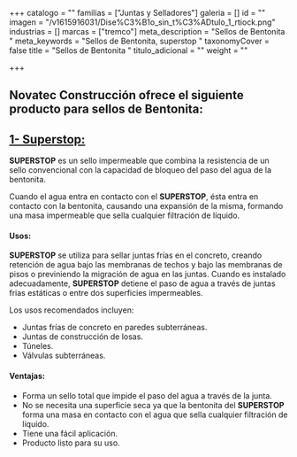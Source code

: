 +++
catalogo = ""
familias = ["Juntas y Selladores"]
galeria = []
id = ""
imagen = "/v1615916031/Dise%C3%B1o_sin_t%C3%ADtulo_1_rtiock.png"
industrias = []
marcas = ["tremco"]
meta_description = "Sellos de Bentonita "
meta_keywords = "Sellos de Bentonita, superstop "
taxonomyCover = false
title = "Sellos de Bentonita "
titulo_adicional = ""
weight = ""

+++
## Novatec Construcción ofrece el siguiente producto para sellos de Bentonita:

## [**1- Superstop:**](https://www.toxement.com.co/productos/portafolio/juntas-y-sellantes/sellos-de-bentonita/?prodId=1667)

**SUPERSTOP** es un sello impermeable que combina la resistencia de un sello convencional con la capacidad de bloqueo del paso del agua de la bentonita.

Cuando el agua entra en contacto con el **SUPERSTOP**, ésta entra en contacto con la bentonita, causando una expansión de la misma, formando una masa impermeable que sella cualquier filtración de líquido.

#### **Usos:**

**SUPERSTOP** se utiliza para sellar juntas frías en el concreto, creando retención de agua bajo las membranas de techos y bajo las membranas de pisos o previniendo la migración de agua en las juntas. Cuando es instalado adecuadamente, **SUPERSTOP** detiene el paso de agua a través de juntas frias estáticas o entre dos superficies impermeables.

Los usos recomendados incluyen:

* Juntas frías de concreto en paredes subterráneas.
* Juntas de construcción de losas.
* Túneles.
* Válvulas subterráneas.

#### **Ventajas:**

* Forma un sello total que impide el paso del agua a través de la junta.
* No se necesita una superficie seca ya que la bentonita del **SUPERSTOP** forma una masa en contacto con el agua que sella cualquier filtración de líquido.
* Tiene una fácil aplicación.
* Producto listo para su uso.